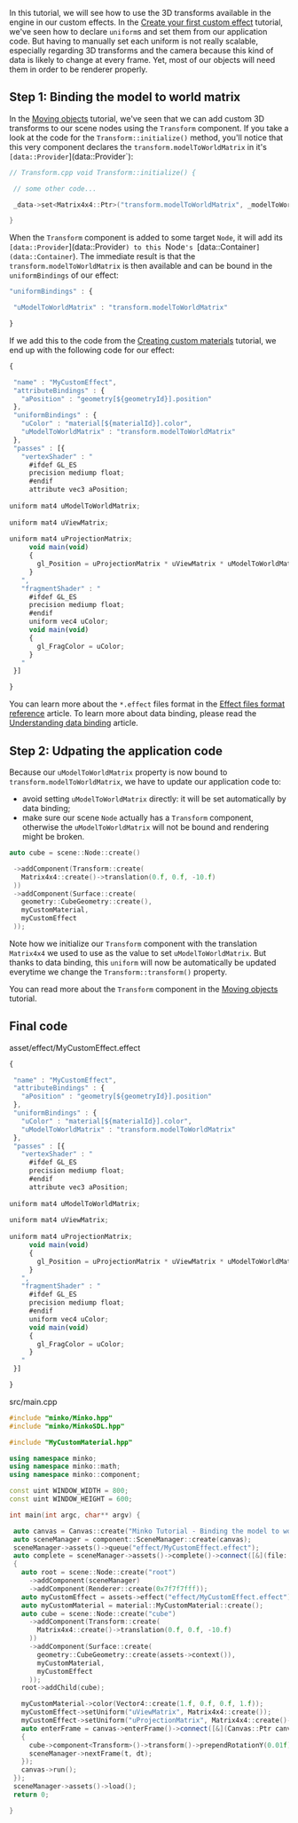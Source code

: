In this tutorial, we will see how to use the 3D transforms available in the engine in our custom effects. In the [Create your first custom effect](../tutorial/17-Creating_a_custom_effect.md) tutorial, we've seen how to declare `uniform`s and set them from our application code. But having to manually set each uniform is not really scalable, especially regarding 3D transforms and the camera because this kind of data is likely to change at every frame. Yet, most of our objects will need them in order to be renderer properly.

Step 1: Binding the model to world matrix
-----------------------------------------

In the [Moving objects](../tutorial/04-Moving_objects.md) tutorial, we've seen that we can add custom 3D transforms to our scene nodes using the `Transform` component. If you take a look at the code for the `Transform::initialize()` method, you'll notice that this very component declares the `transform.modelToWorldMatrix` in it's `[data::Provider`](data::Provider`):

```cpp
// Transform.cpp void Transform::initialize() {

 // some other code...

 _data->set<Matrix4x4::Ptr>("transform.modelToWorldMatrix", _modelToWorld);

} 
```


When the `Transform` component is added to some target `Node`, it will add its `[data::Provider`](data::Provider`) to this `Node`'s `[data::Container`](data::Container`). The immediate result is that the `transform.modelToWorldMatrix` is then available and can be bound in the `uniformBindings` of our effect:

```javascript
"uniformBindings" : {

 "uModelToWorldMatrix" : "transform.modelToWorldMatrix"

} 
```


If we add this to the code from the [Creating custom materials](../tutorial/18-Creating_custom_materials.md) tutorial, we end up with the following code for our effect:

```javascript
{

 "name" : "MyCustomEffect",
 "attributeBindings" : {
   "aPosition" : "geometry[${geometryId}].position"
 },
 "uniformBindings" : {
   "uColor" : "material[${materialId}].color",
   "uModelToWorldMatrix" : "transform.modelToWorldMatrix"
 },
 "passes" : [{
   "vertexShader" : "
     #ifdef GL_ES
     precision mediump float;
     #endif
     attribute vec3 aPosition;
    
uniform mat4 uModelToWorldMatrix;
    
uniform mat4 uViewMatrix;
    
uniform mat4 uProjectionMatrix;
     void main(void)
     {
       gl_Position = uProjectionMatrix * uViewMatrix * uModelToWorldMatrix * vec4(aPosition, 1.0);
     }
   ",
   "fragmentShader" : "
     #ifdef GL_ES
     precision mediump float;
     #endif
     uniform vec4 uColor;
     void main(void)
     {
       gl_FragColor = uColor;
     }
   "
 }]

} 
```


You can learn more about the `*.effect` files format in the [Effect files format reference](../article/Effect_file_format_reference.md) article. To learn more about data binding, please read the [Understanding data binding](../article/Understanding_data_binding.md) article.

Step 2: Udpating the application code
-------------------------------------

Because our `uModelToWorldMatrix` property is now bound to `transform.modelToWorldMatrix`, we have to update our application code to:

-   avoid setting `uModelToWorldMatrix` directly: it will be set automatically by data binding;
-   make sure our scene `Node` actually has a `Transform` component, otherwise the `uModelToWorldMatrix` will not be bound and rendering might be broken.

```cpp
auto cube = scene::Node::create()

 ->addComponent(Transform::create(
   Matrix4x4::create()->translation(0.f, 0.f, -10.f)
 ))
 ->addComponent(Surface::create(
   geometry::CubeGeometry::create(),
   myCustomMaterial,
   myCustomEffect
 ));

```


Note how we initialize our `Transform` component with the translation `Matrix4x4` we used to use as the value to set `uModelToWorldMatrix`. But thanks to data binding, this `uniform` will now be automatically be updated everytime we change the `Transform::transform()` property.

You can read more about the `Transform` component in the [Moving objects](../tutorial/04-Moving_objects.md) tutorial.

Final code
----------

asset/effect/MyCustomEffect.effect 
```javascript
{

 "name" : "MyCustomEffect",
 "attributeBindings" : {
   "aPosition" : "geometry[${geometryId}].position"
 },
 "uniformBindings" : {
   "uColor" : "material[${materialId}].color",
   "uModelToWorldMatrix" : "transform.modelToWorldMatrix"
 },
 "passes" : [{
   "vertexShader" : "
     #ifdef GL_ES
     precision mediump float;
     #endif
     attribute vec3 aPosition;
    
uniform mat4 uModelToWorldMatrix;
    
uniform mat4 uViewMatrix;
    
uniform mat4 uProjectionMatrix;
     void main(void)
     {
       gl_Position = uProjectionMatrix * uViewMatrix * uModelToWorldMatrix * vec4(aPosition, 1.0);
     }
   ",
   "fragmentShader" : "
     #ifdef GL_ES
     precision mediump float;
     #endif
     uniform vec4 uColor;
     void main(void)
     {
       gl_FragColor = uColor;
     }
   "
 }]

} 
```


src/main.cpp 
```cpp
#include "minko/Minko.hpp" 
#include "minko/MinkoSDL.hpp"

#include "MyCustomMaterial.hpp"

using namespace minko; 
using namespace minko::math; 
using namespace minko::component;

const uint WINDOW_WIDTH = 800; 
const uint WINDOW_HEIGHT = 600;

int main(int argc, char** argv) {

 auto canvas = Canvas::create("Minko Tutorial - Binding the model to world transform", WINDOW_WIDTH, WINDOW_HEIGHT);
 auto sceneManager = component::SceneManager::create(canvas);
 sceneManager->assets()->queue("effect/MyCustomEffect.effect");
 auto complete = sceneManager->assets()->complete()->connect([&](file::AssetLibrary::Ptr assets)
 {
   auto root = scene::Node::create("root")
     ->addComponent(sceneManager)
     ->addComponent(Renderer::create(0x7f7f7fff));
   auto myCustomEffect = assets->effect("effect/MyCustomEffect.effect");
   auto myCustomMaterial = material::MyCustomMaterial::create();
   auto cube = scene::Node::create("cube")
     ->addComponent(Transform::create(
       Matrix4x4::create()->translation(0.f, 0.f, -10.f)
     ))
     ->addComponent(Surface::create(
       geometry::CubeGeometry::create(assets->context()),
       myCustomMaterial,
       myCustomEffect
     ));
   root->addChild(cube);

   myCustomMaterial->color(Vector4::create(1.f, 0.f, 0.f, 1.f));
   myCustomEffect->setUniform("uViewMatrix", Matrix4x4::create());
   myCustomEffect->setUniform("uProjectionMatrix", Matrix4x4::create()->perspective((float)PI * 0.25f, (float)WINDOW_WIDTH / (float)WINDOW_HEIGHT, .1f, 1000.f));
   auto enterFrame = canvas->enterFrame()->connect([&](Canvas::Ptr canvas, float t, float dt)
   {
     cube->component<Transform>()->transform()->prependRotationY(0.01f);
     sceneManager->nextFrame(t, dt);
   });
   canvas->run();
 });
 sceneManager->assets()->load();
 return 0;

} 
```


